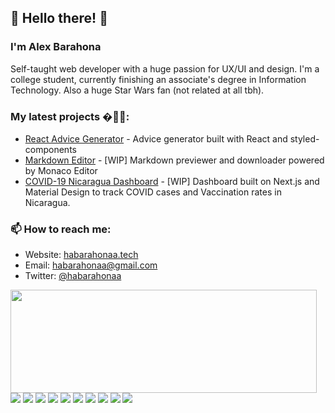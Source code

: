 ## :milky_way: Hello there! 👋

### I'm Alex Barahona

Self-taught web developer with a huge passion for UX/UI and design. I'm a college student, currently finishing an associate's degree in Information Technology. Also a huge Star Wars fan (not related at all tbh).

### My latest projects �👷🏾:
- [React Advice Generator](https://github.com/habarahonaa/advice-generator) - Advice generator built with React and styled-components
- [Markdown Editor](https://github.com/habarahonaa/react-markdown-editor) - [WIP] Markdown previewer and downloader powered by Monaco Editor
- [COVID-19 Nicaragua Dashboard](https://github.com/habarahonaa/covid19-nicaragua) - [WIP] Dashboard built on Next.js and Material Design to track COVID cases and Vaccination rates in Nicaragua.

### 📫 How to reach me:

- Website: [habarahonaa.tech](https://habarahonaa.tech/)
- Email: [habarahonaa@gmail.com](mailto:habarahonaa@gmail.com)
- Twitter: [@habarahonaa](https://twitter.com/habarahonaa)

<p>
  <img align="left" width="490" height="165" src="https://github-readme-stats.vercel.app/api?username=habarahonaa&show_icons=true&hide_border=false&line_height=20&title_color=f69673&icon_color=1b93c9&show_owner=true"/>
  <p>
    <img src="https://img.shields.io/badge/-HTML5-E34F26?style=flat-square&logo=HTML5&logoColor=white"/>
    <img src="https://img.shields.io/badge/-CSS3-1572B6?style=flat-square&logo=CSS3&logoColor=white"/>
    <img src="https://img.shields.io/badge/javascript-%23323330.svg?style=for-the-badge&logo=javascript&logoColor=%23F7DF1E"/>
    <img src="https://img.shields.io/badge/-Github-181717?style=flat-square&logo=GitHub&logoColor=white"/>
    <img src="https://img.shields.io/badge/-Git-F44D27?style=flat-square&logo=Git&logoColor=white"/>
    <img src="https://img.shields.io/badge/-NPM-CB3837?style=flat-square&logo=NPM&logoColor=white"/>
    <img src="https://img.shields.io/badge/-Apache-D22128?style=flat-square&logo=Apache&logoColor=white"/>
    <img src="https://img.shields.io/badge/-MySQL-F29111?style=flat-square&logo=MySQL&logoColor=white"/>
    <img src="https://img.shields.io/badge/-Visual%20Studio%20Code-23A9F2?style=flat-square&logo=Visual%20Studio%20Code&logoColor=white"/>
    <img src="https://img.shields.io/badge/-Notion-000000?style=flat-square&logo=Notion&logoColor=white"/><br/>
  </p>
</p>
<p>

